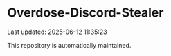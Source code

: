 # Overdose-Discord-Stealer

Last updated: 2025-06-12 11:35:23

This repository is automatically maintained.
